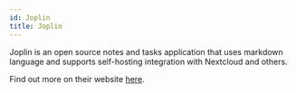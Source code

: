 ```yaml
---
id: Joplin
title: Joplin
---
```


Joplin is an open source notes and tasks application that uses markdown language and supports self-hosting integration with Nextcloud and others. 

Find out more on their website [here](https://joplinapp.org).
